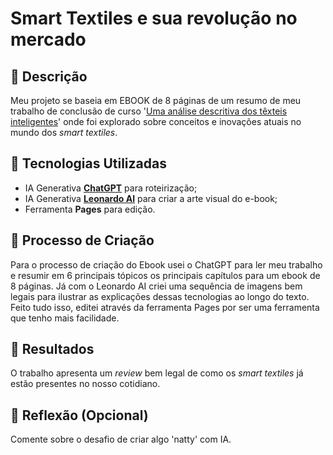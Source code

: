 # Smart Textiles e sua revolução no mercado

## 📒 Descrição
Meu projeto se baseia em EBOOK de 8 páginas de um resumo de meu trabalho de conclusão de curso '[Uma análise descritiva dos têxteis inteligentes](https://www.researchgate.net/publication/379508033_Uma_analise_descritiva_dos_texteis_inteligentes)' onde foi explorado sobre conceitos e inovações atuais no mundo dos *smart textiles*.

## 🤖 Tecnologias Utilizadas
- IA Generativa **[ChatGPT](https://chat.openai.com)** para roteirização;
- IA Generativa **[Leonardo AI](https://leonardo.ai)** para criar a arte visual do e-book;
- Ferramenta **Pages** para edição.


## 🧐 Processo de Criação
Para o processo de criação do Ebook usei o ChatGPT para ler meu trabalho e resumir em 6 principais tópicos os principais capítulos para um ebook de 8 páginas. Já com o Leonardo AI criei uma sequência de imagens bem legais para ilustrar as explicações dessas tecnologias ao longo do texto. Feito tudo isso, editei através da ferramenta Pages por ser uma ferramenta que tenho mais facilidade.

## 🚀 Resultados
O trabalho apresenta um *review* bem legal de como os *smart textiles* já estão presentes no nosso cotidiano.

## 💭 Reflexão (Opcional)
Comente sobre o desafio de criar algo 'natty' com IA.

